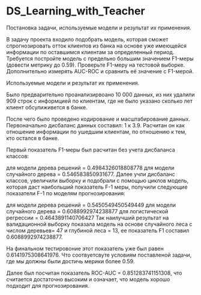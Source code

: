# DS_Learning_with_Teacher

Постановка задачи, используемые модели и результат их применения.

В задачу проекта входило подобрать модель, которая сможет спрогнозировать отток клиентов из банка на основе уже имеющейся информации по оставшимся клиентам за определенный период. Требуется постройте модель с предельно большим значением F1-меры (довести метрику до 0.59). Проверьте F1-меру на тестовой выборке. Дополнительно измерять AUC-ROC и сравнить её значение с F1-мерой.

Используемые модели и результат их применения.

Было предварительно проанализирвоано 10 000 данных, из них удалили 909 строк с информцией по клиентам, где не было указано сколько лет клиент обсулиживется в банке.

После чего было проведено кодирование и масштабирование данных. Первоначально дисбаланс данных составил: 1 к 3.9. Расчитан он как отношение информации по ушедшим клиентам, по отношению к тем, кто остался в банке.

Первый показатель F1-меры был расчитан без учета дисбаланса классов:

для модели дерева решений = 0.4984326018808778
для модели случайного дерева = 0.546583850931677.
Далее учли дисбаланс классов, увеличили выборку и подобрали с помощью циклов модель, которая даст наибольший показатель F-1 меры, получили следующие показатели F-1 по моделям прогнозирования:

для модели дерева решений = 0.5450549450549449
для модели случайного дерева = 0.6088992974238877
для логистической регрессии = 0.4643891140706427
Так наилучший результат на валидационной выборку показала модель на основе случайного леса с числом деревьев= 47 и глубиной леса = 13, ее показатель F1 составил 0.6088992974238877.

На финальном тестировоние этот показатель уже был равен 0.6141975308641976. Что соотвуетсвуте условиям поставленой задачи, где мы должны были достичь мерики более 0.59.

Далее был посчитан показатель ROC-AUC = 0.851283741151308, что считается достаточно высоким и означает, что модель хорошо подходит для прогнозирования.

 
